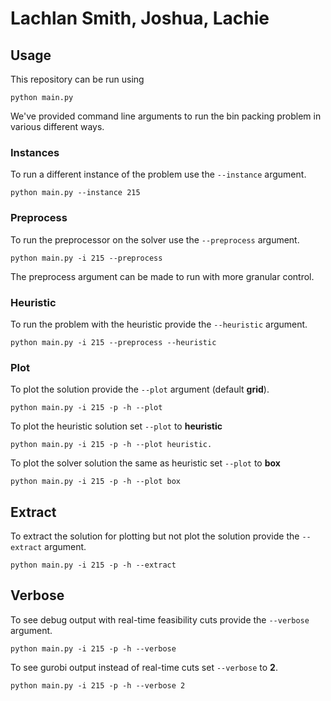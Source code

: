 # Lachlan Smith, Joshua, Lachie

## Usage

This repository can be run using

```
python main.py
```

We've provided command line arguments to run the bin packing problem in various different ways.

### Instances

To run a different instance of the problem use the `--instance` argument.

```
python main.py --instance 215
```

### Preprocess

To run the preprocessor on the solver use the `--preprocess` argument.

```
python main.py -i 215 --preprocess
```

The preprocess argument can be made to run with more granular control.

### Heuristic

To run the problem with the heuristic provide the `--heuristic` argument.

```
python main.py -i 215 --preprocess --heuristic
```

### Plot

To plot the solution provide the `--plot` argument (default **grid**).

```
python main.py -i 215 -p -h --plot
```

To plot the heuristic solution set `--plot` to **heuristic**

```
python main.py -i 215 -p -h --plot heuristic.
```

To plot the solver solution the same as heuristic set `--plot` to **box**

```
python main.py -i 215 -p -h --plot box
```

## Extract

To extract the solution for plotting but not plot the solution provide the `--extract` argument.

```
python main.py -i 215 -p -h --extract
```

## Verbose

To see debug output with real-time feasibility cuts provide the `--verbose` argument.

```
python main.py -i 215 -p -h --verbose
```

To see gurobi output instead of real-time cuts set `--verbose` to **2**.

```
python main.py -i 215 -p -h --verbose 2
```
